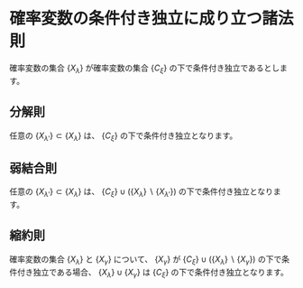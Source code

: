 # 確率変数の条件付き独立に成り立つ諸法則
確率変数の集合 $\lbrace X_{\lambda} \rbrace$ が確率変数の集合 $\lbrace C_{\xi} \rbrace$ の下で条件付き独立であるとします。

## 分解則
任意の $\lbrace X_{\lambda '} \rbrace \subset \lbrace X_{\lambda} \rbrace$ は、 $\lbrace C_{\xi} \rbrace$ の下で条件付き独立となります。

## 弱結合則
任意の $\lbrace X_{\lambda '} \rbrace \subset \lbrace X_{\lambda} \rbrace$ は、 $\lbrace C_{\xi} \rbrace \cup (\lbrace X_{\lambda} \rbrace \backslash \lbrace X_{\lambda '} \rbrace)$ の下で条件付き独立となります。

## 縮約則
確率変数の集合 $\lbrace X_{\lambda} \rbrace$ と $\lbrace X_{\gamma} \rbrace$ について、 $\lbrace X_{\gamma} \rbrace$ が $\lbrace C_{\xi} \rbrace \cup (\lbrace X_{\lambda} \rbrace \backslash \lbrace X_{\gamma} \rbrace)$ の下で条件付き独立である場合、 $\lbrace X_{\lambda} \rbrace \cup \lbrace X_{\gamma} \rbrace$ は $\lbrace C_{\xi} \rbrace$ の下で条件付き独立となります。
